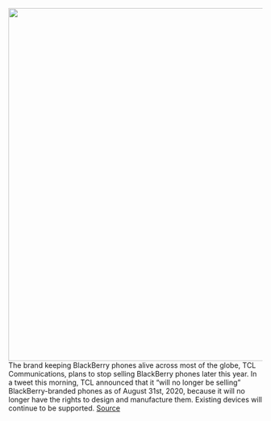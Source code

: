 <img src='https://cdn.vox-cdn.com/thumbor/N-CqLiAc5i4_P-qUNA5whRQU__8=/0x0:2040x1360/1200x800/filters:focal(994x585:1320x911)/cdn.vox-cdn.com/uploads/chorus_image/image/66239047/akrales_180625_2670_0115.0.jpg' width='700px' /><br/>
The brand keeping BlackBerry phones alive across most of the globe, TCL Communications, plans to stop selling BlackBerry phones later this year. In a tweet this morning, TCL announced that it “will no longer be selling” BlackBerry-branded phones as of August 31st, 2020, because it will no longer have the rights to design and manufacture them. Existing devices will continue to be supported.
<a href='https://www.theverge.com/2020/2/3/21120107/tcl-blackberry-ends-phone-global-rights-date-2020'> Source <a/>